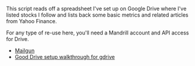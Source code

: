 This script reads off a spreadsheet I've set up on Google Drive where I've listed stocks I follow and lists back some basic metrics and related articles from Yahoo Finance.

For any type of re-use here, you'll need a Mandrill account and API access for Drive. 

- <a href="https://www.mailgun.com/" target="_blank">Mailgun</a>
- <a href="http://gspread.readthedocs.org/en/latest/oauth2.html" target="_blank">Good Drive setup walkthrough for gdrive</a>
